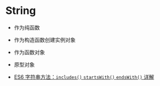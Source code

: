 # String

- 作为纯函数
- 作为构造函数创建实例对象
- 作为函数对象
- 原型对象

-  [ES6 字符串方法：`includes()` `startsWith()` `endsWith()` 详解](https://blog.csdn.net/u014728795/article/details/80434516)